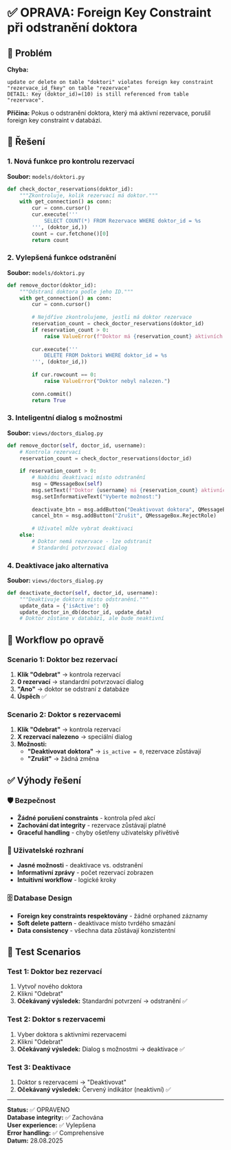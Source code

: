 # ✅ OPRAVA: Foreign Key Constraint při odstranění doktora

## 🐛 Problém

**Chyba:** 
```
update or delete on table "doktori" violates foreign key constraint "rezervace_id_fkey" on table "rezervace" 
DETAIL: Key (doktor_id)=(10) is still referenced from table "rezervace".
```

**Příčina:** Pokus o odstranění doktora, který má aktivní rezervace, porušil foreign key constraint v databázi.

## 🔧 Řešení

### 1. Nová funkce pro kontrolu rezervací
**Soubor:** `models/doktori.py`

```python
def check_doctor_reservations(doktor_id):
    """Zkontroluje, kolik rezervací má doktor."""
    with get_connection() as conn:
        cur = conn.cursor()
        cur.execute('''
            SELECT COUNT(*) FROM Rezervace WHERE doktor_id = %s
        ''', (doktor_id,))
        count = cur.fetchone()[0]
        return count
```

### 2. Vylepšená funkce odstranění
**Soubor:** `models/doktori.py`

```python
def remove_doctor(doktor_id):
    """Odstraní doktora podle jeho ID."""
    with get_connection() as conn:
        cur = conn.cursor()
        
        # Nejdříve zkontrolujeme, jestli má doktor rezervace
        reservation_count = check_doctor_reservations(doktor_id)
        if reservation_count > 0:
            raise ValueError(f"Doktor má {reservation_count} aktivních rezervací. Nemůže být odstraněn.")
        
        cur.execute('''
            DELETE FROM Doktori WHERE doktor_id = %s
        ''', (doktor_id,))
        
        if cur.rowcount == 0:
            raise ValueError("Doktor nebyl nalezen.")
            
        conn.commit()
        return True
```

### 3. Inteligentní dialog s možnostmi
**Soubor:** `views/doctors_dialog.py`

```python
def remove_doctor(self, doctor_id, username):
    # Kontrola rezervací
    reservation_count = check_doctor_reservations(doctor_id)
    
    if reservation_count > 0:
        # Nabídni deaktivaci místo odstranění
        msg = QMessageBox(self)
        msg.setText(f"Doktor {username} má {reservation_count} aktivních rezervací.")
        msg.setInformativeText("Vyberte možnost:")
        
        deactivate_btn = msg.addButton("Deaktivovat doktora", QMessageBox.ActionRole)
        cancel_btn = msg.addButton("Zrušit", QMessageBox.RejectRole)
        
        # Uživatel může vybrat deaktivaci
    else:
        # Doktor nemá rezervace - lze odstranit
        # Standardní potvrzovací dialog
```

### 4. Deaktivace jako alternativa
**Soubor:** `views/doctors_dialog.py`

```python
def deactivate_doctor(self, doctor_id, username):
    """Deaktivuje doktora místo odstranění."""
    update_data = {'isActive': 0}
    update_doctor_in_db(doctor_id, update_data)
    # Doktor zůstane v databázi, ale bude neaktivní
```

## 🎯 Workflow po opravě

### Scenario 1: Doktor bez rezervací
1. **Klik "Odebrat"** → kontrola rezervací
2. **0 rezervací** → standardní potvrzovací dialog
3. **"Ano"** → doktor se odstraní z databáze
4. **Úspěch** ✅

### Scenario 2: Doktor s rezervacemi
1. **Klik "Odebrat"** → kontrola rezervací  
2. **X rezervací nalezeno** → speciální dialog
3. **Možnosti:**
   - **"Deaktivovat doktora"** → `is_active = 0`, rezervace zůstávají
   - **"Zrušit"** → žádná změna

## ✅ Výhody řešení

### 🛡️ Bezpečnost
- **Žádné porušení constraints** - kontrola před akcí
- **Zachování dat integrity** - rezervace zůstávají platné
- **Graceful handling** - chyby ošetřeny uživatelsky přívětivě

### 👤 Uživatelské rozhraní  
- **Jasné možnosti** - deaktivace vs. odstranění
- **Informativní zprávy** - počet rezervací zobrazen
- **Intuitivní workflow** - logické kroky

### 🗄️ Database Design
- **Foreign key constraints respektovány** - žádné orphaned záznamy
- **Soft delete pattern** - deaktivace místo tvrdého smazání  
- **Data consistency** - všechna data zůstávají konzistentní

## 🧪 Test Scenarios

### Test 1: Doktor bez rezervací
1. Vytvoř nového doktora
2. Klikni "Odebrat" 
3. **Očekávaný výsledek:** Standardní potvrzení → odstranění ✅

### Test 2: Doktor s rezervacemi  
1. Vyber doktora s aktivními rezervacemi
2. Klikni "Odebrat"
3. **Očekávaný výsledek:** Dialog s možnostmi → deaktivace ✅

### Test 3: Deaktivace
1. Doktor s rezervacemi → "Deaktivovat"
2. **Očekávaný výsledek:** Červený indikátor (neaktivní) ✅

---

**Status:** ✅ OPRAVENO  
**Database integrity:** ✅ Zachována  
**User experience:** ✅ Vylepšena  
**Error handling:** ✅ Comprehensive  
**Datum:** 28.08.2025
